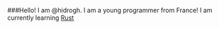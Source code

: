 ###Hello!
I am @hidrogh.
I am a young programmer from France!
I am currently learning [Rust](https://www.rust-lang.org)
